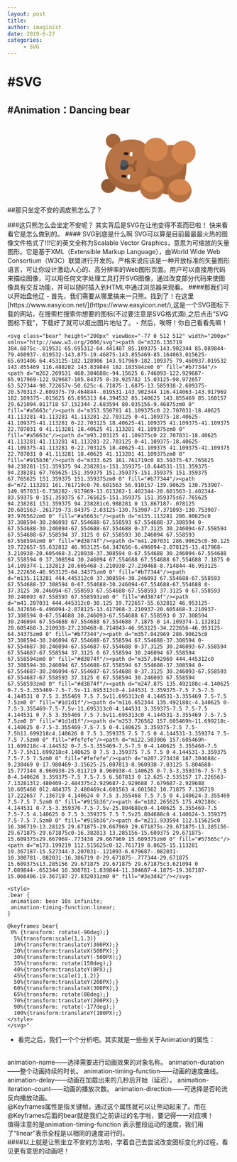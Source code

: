 ```yaml
---
layout: post
title: 
author: imaginist
date: 2019-6-27
categories:
     - SVG
---
```


# #SVG
## #Animation：Dancing bear

##那只坐定不安的调皮熊怎么了？
<svg class="bear" height="200px" viewBox="-77 0 512 512" width="200px" xmlns="http://www.w3.org/2000/svg"><path d="m326.136719 384.6875c-.019531 65.695312-64.441407 85.109375-143.902344 85.089844-79.460937-.019532-143.875-19.46875-143.855469-85.164063.015625-65.691406 64.453125-182.128906 143.917969-182.109375 79.460937.019532 143.855469 116.488282 143.839844 182.183594zm0 0" fill="#b77344"/><path d="m262.269531 460.304688c-94.15625 6.746093-122.929687-65.917969-122.929687-105.84375 0-39.925782 15.03125-98.972657 63.527344-98.722657v-50.625c-6.71875-1.6875-13.585938-2.609375-20.570313-2.609375-79.464844-.019531-143.902344 116.414063-143.917969 182.109375-.015625 65.695313 64.394532 85.140625 143.855469 85.160157 29.621094.011718 57.152344-2.683594 80.035156-9.46875zm0 0" fill="#a5663c"/><path d="m353.550781 41.109375c0 22.707031-18.40625 41.113281-41.113281 41.113281-22.703125 0-41.109375-18.40625-41.109375-41.113281 0-22.703125 18.40625-41.109375 41.109375-41.109375 22.707031 0 41.113281 18.40625 41.113281 41.109375zm0 0" fill="#a5663c"/><path d="m93.203125 41.109375c0 22.707031-18.40625 41.113281-41.113281 41.113281-22.703125 0-41.109375-18.40625-41.109375-41.113281 0-22.703125 18.40625-41.109375 41.109375-41.109375 22.707031 0 41.113281 18.40625 41.113281 41.109375zm0 0" fill="#915b36"/><path d="m333.625 161.761719c0 83.59375-67.765625 94.238281-151.359375 94.238281s-151.359375-10.644531-151.359375-94.238281 67.765625-151.359375 151.359375-151.359375 151.359375 67.765625 151.359375 151.359375zm0 0" fill="#b77344"/><path d="m72.113281 161.761719c0-76.601563 56.910157-139.90625 130.753907-149.957031-6.738282-.917969-13.613282-1.402344-20.601563-1.402344-83.59375 0-151.359375 67.765625-151.359375 151.359375s67.765625 94.238281 151.359375 94.238281c6.988281 0 13.867187-.078125 20.601563-.261719-73.84375-2.03125-130.753907-17.371093-130.753907-93.976562zm0 0" fill="#a5663c"/><path d="m135.113281 286.90625c0 37.308594-30.246093 67.554688-67.558593 67.554688-37.308594 0-67.554688-30.246094-67.554688-67.554688 0-37.3125 30.246094-67.558594 67.554688-67.558594 37.3125 0 67.558593 30.246094 67.558593 67.558594zm0 0" fill="#d3874f"/><path d="m41.207031 286.90625c0-30.125 19.722657-55.632812 46.953125-64.347656-6.496094-2.078125-13.417968-3.210938-20.605468-3.210938-37.308594 0-67.554688 30.246094-67.554688 67.558594 0 37.308594 30.246094 67.554688 67.554688 67.554688 7.1875 0 14.109374-1.132813 20.605468-3.210938-27.230468-8.714844-46.953125-34.222656-46.953125-64.34375zm0 0" fill="#b77344"/><path d="m135.113281 444.445312c0 37.308594-30.246093 67.554688-67.558593 67.554688-37.308594 0-67.554688-30.246094-67.554688-67.554688 0-37.3125 30.246094-67.558593 67.554688-67.558593 37.3125 0 67.558593 30.246093 67.558593 67.558593zm0 0" fill="#d3874f"/><path d="m41.207031 444.445312c0-30.125 19.722657-55.632812 46.953125-64.347656-6.496094-2.078125-13.417968-3.210937-20.605468-3.210937-37.308594 0-67.554688 30.246093-67.554688 67.558593 0 37.308594 30.246094 67.554688 67.554688 67.554688 7.1875 0 14.109374-1.132812 20.605468-3.210938-27.230468-8.714843-46.953125-34.222656-46.953125-64.34375zm0 0" fill="#b77344"/><path d="m357.042969 286.90625c0 37.308594-30.246094 67.554688-67.558594 67.554688-37.308594 0-67.554687-30.246094-67.554687-67.554688 0-37.3125 30.246093-67.558594 67.554687-67.558594 37.3125 0 67.558594 30.246094 67.558594 67.558594zm0 0" fill="#d3874f"/><path d="m357.042969 444.445312c0 37.308594-30.246094 67.554688-67.558594 67.554688-37.308594 0-67.554687-30.246094-67.554687-67.554688 0-37.3125 30.246093-67.558593 67.554687-67.558593 37.3125 0 67.558594 30.246093 67.558594 67.558593zm0 0" fill="#d3874f"/><path d="m247.875 135.492188c-4.140625 0-7.5-3.355469-7.5-7.5v-11.695313c0-4.144531 3.359375-7.5 7.5-7.5 4.144531 0 7.5 3.355469 7.5 7.5v11.695313c0 4.144531-3.355469 7.5-7.5 7.5zm0 0" fill="#1d1d1f"/><path d="m116.652344 135.492188c-4.140625 0-7.5-3.355469-7.5-7.5v-11.695313c0-4.144531 3.359375-7.5 7.5-7.5 4.144531 0 7.5 3.355469 7.5 7.5v11.695313c0 4.144531-3.355469 7.5-7.5 7.5zm0 0" fill="#1d1d1f"/><path d="m253.726562 157.605469h-11.699218c-4.140625 0-7.5-3.355469-7.5-7.5 0-4.140625 3.359375-7.5 7.5-7.5h11.699218c4.140626 0 7.5 3.359375 7.5 7.5 0 4.144531-3.359374 7.5-7.5 7.5zm0 0" fill="#fefefe"/><path d="m122.503906 157.605469h-11.699218c-4.144532 0-7.5-3.355469-7.5-7.5 0-4.140625 3.355468-7.5 7.5-7.5h11.699218c4.140625 0 7.5 3.359375 7.5 7.5 0 4.144531-3.359375 7.5-7.5 7.5zm0 0" fill="#fefefe"/><path d="m207.273438 187.304688c-9.230469 0-17.980469-3.15625-25.007813-8.960938-7.03125 5.804688-15.777344 8.960938-25.011719 8.960938-4.140625 0-7.5-3.359376-7.5-7.5 0-4.140626 3.359375-7.5 7.5-7.5 6.507813 0 12.625-2.535157 17.226563-7.132813l2.480469-2.484375c2.929687-2.929688 7.679687-2.929688 10.605468 0l2.484375 2.480469c4.601563 4.601562 10.71875 7.136719 17.222657 7.136719 4.140624 0 7.5 3.355468 7.5 7.5 0 4.140624-3.355469 7.5-7.5 7.5zm0 0" fill="#915b36"/><path d="m182.265625 175.492188c-4.144531 0-7.5-3.359376-7.5-7.5v-25.804688c0-4.140625 3.355469-7.5 7.5-7.5 4.140625 0 7.5 3.359375 7.5 7.5v25.804688c0 4.140624-3.359375 7.5-7.5 7.5zm0 0" fill="#915b36"/><path d="m211.933594 112.515625c0 16.386719-13.28125 29.671875-29.667969 29.671875s-29.671875-13.285156-29.671875-29.671875c0-16.382813 13.285156-15.609375 29.671875-15.609375s29.667969-.773438 29.667969 15.609375zm0 0" fill="#57565c"/><path d="m173.199219 112.515625c0-12.761719 8.0625-15.113281 19.367187-15.527344-3.207031-.121093-6.679687-.082031-10.300781-.082031-16.386719 0-29.671875-.777344-29.671875 15.609375s13.285156 29.671875 29.671875 29.671875c3.621094 0 7.089844-.652344 10.300781-1.839844-11.304687-4.1875-19.367187-15.066406-19.367187-27.832031zm0 0" fill="#3e3d42"/></svg>
<style>
.bear {
 animation: bear 10s infinite;
 animation-timing-function:linear;
}

@keyframes bear{
 0% {transform: rotate(-90deg);}
  5%{transform:scale(1,1.3)}
  10%{transform:translateY(300PX);}
  20%{transform:translateX(500PX);}
  30%{transform:translateY(-500PX);}
  35%{transform: rotate(150deg);}
  40%{transform:translateY(0PX);}
  45%{transform:scale(1,1.2)}
  50%{transform:translateY(200PX);}
  60%{transform:translateX(300PX);}
  65%{transform: rotate(80deg);}
  70%{transform:translateY(200PX);}
  90%{transform: rotate(-177deg);}
  100%{transform:translateY(100PX);}
</style>
</svg>
###这只熊怎么会坐定不安呢？
其实背后是SVG在让他变得不乖而已啦！
快来看看它是怎么做到的。
#### SVG到底是什么啊
SVG可以算是目前最最最火热的图像文件格式了!!!它的英文全称为Scalable Vector Graphics，意思为可缩放的矢量图形。它是基于XML（Extensible Markup Language），由World Wide Web Consortium（W3C）联盟进行开发的。严格来说应该是一种开放标准的矢量图形语言，可让你设计激动人心的、高分辨率的Web图形页面。用户可以直接用代码来描绘图像，可以用任何文字处理工具打开SVG图像，通过改变部分代码来使图像具有交互功能，并可以随时插入到HTML中通过浏览器来观看。
####那我们可以开始盘他辽
- 首先，我们需要从哪里搞来一只熊。找到了！在这里[https://www.easyicon.net/](https://www.easyicon.net/),这是一个SVG图标下载的网站，在搜索栏搜索你想要的图标(不过要注意是SVG格式滴),之后点击“SVG图标下载”，下载好了就可以抠出图片地址了。
- 然后，唉呀！你自己看看先嘛！

```
<svg class="bear" height="200px" viewBox="-77 0 512 512" width="200px" xmlns="http://www.w3.org/2000/svg"><path d="m326.136719 384.6875c-.019531 65.695312-64.441407 85.109375-143.902344 85.089844-79.460937-.019532-143.875-19.46875-143.855469-85.164063.015625-65.691406 64.453125-182.128906 143.917969-182.109375 79.460937.019532 143.855469 116.488282 143.839844 182.183594zm0 0" fill="#b77344"/><path d="m262.269531 460.304688c-94.15625 6.746093-122.929687-65.917969-122.929687-105.84375 0-39.925782 15.03125-98.972657 63.527344-98.722657v-50.625c-6.71875-1.6875-13.585938-2.609375-20.570313-2.609375-79.464844-.019531-143.902344 116.414063-143.917969 182.109375-.015625 65.695313 64.394532 85.140625 143.855469 85.160157 29.621094.011718 57.152344-2.683594 80.035156-9.46875zm0 0" fill="#a5663c"/><path d="m353.550781 41.109375c0 22.707031-18.40625 41.113281-41.113281 41.113281-22.703125 0-41.109375-18.40625-41.109375-41.113281 0-22.703125 18.40625-41.109375 41.109375-41.109375 22.707031 0 41.113281 18.40625 41.113281 41.109375zm0 0" fill="#a5663c"/><path d="m93.203125 41.109375c0 22.707031-18.40625 41.113281-41.113281 41.113281-22.703125 0-41.109375-18.40625-41.109375-41.113281 0-22.703125 18.40625-41.109375 41.109375-41.109375 22.707031 0 41.113281 18.40625 41.113281 41.109375zm0 0" fill="#915b36"/><path d="m333.625 161.761719c0 83.59375-67.765625 94.238281-151.359375 94.238281s-151.359375-10.644531-151.359375-94.238281 67.765625-151.359375 151.359375-151.359375 151.359375 67.765625 151.359375 151.359375zm0 0" fill="#b77344"/><path d="m72.113281 161.761719c0-76.601563 56.910157-139.90625 130.753907-149.957031-6.738282-.917969-13.613282-1.402344-20.601563-1.402344-83.59375 0-151.359375 67.765625-151.359375 151.359375s67.765625 94.238281 151.359375 94.238281c6.988281 0 13.867187-.078125 20.601563-.261719-73.84375-2.03125-130.753907-17.371093-130.753907-93.976562zm0 0" fill="#a5663c"/><path d="m135.113281 286.90625c0 37.308594-30.246093 67.554688-67.558593 67.554688-37.308594 0-67.554688-30.246094-67.554688-67.554688 0-37.3125 30.246094-67.558594 67.554688-67.558594 37.3125 0 67.558593 30.246094 67.558593 67.558594zm0 0" fill="#d3874f"/><path d="m41.207031 286.90625c0-30.125 19.722657-55.632812 46.953125-64.347656-6.496094-2.078125-13.417968-3.210938-20.605468-3.210938-37.308594 0-67.554688 30.246094-67.554688 67.558594 0 37.308594 30.246094 67.554688 67.554688 67.554688 7.1875 0 14.109374-1.132813 20.605468-3.210938-27.230468-8.714844-46.953125-34.222656-46.953125-64.34375zm0 0" fill="#b77344"/><path d="m135.113281 444.445312c0 37.308594-30.246093 67.554688-67.558593 67.554688-37.308594 0-67.554688-30.246094-67.554688-67.554688 0-37.3125 30.246094-67.558593 67.554688-67.558593 37.3125 0 67.558593 30.246093 67.558593 67.558593zm0 0" fill="#d3874f"/><path d="m41.207031 444.445312c0-30.125 19.722657-55.632812 46.953125-64.347656-6.496094-2.078125-13.417968-3.210937-20.605468-3.210937-37.308594 0-67.554688 30.246093-67.554688 67.558593 0 37.308594 30.246094 67.554688 67.554688 67.554688 7.1875 0 14.109374-1.132812 20.605468-3.210938-27.230468-8.714843-46.953125-34.222656-46.953125-64.34375zm0 0" fill="#b77344"/><path d="m357.042969 286.90625c0 37.308594-30.246094 67.554688-67.558594 67.554688-37.308594 0-67.554687-30.246094-67.554687-67.554688 0-37.3125 30.246093-67.558594 67.554687-67.558594 37.3125 0 67.558594 30.246094 67.558594 67.558594zm0 0" fill="#d3874f"/><path d="m357.042969 444.445312c0 37.308594-30.246094 67.554688-67.558594 67.554688-37.308594 0-67.554687-30.246094-67.554687-67.554688 0-37.3125 30.246093-67.558593 67.554687-67.558593 37.3125 0 67.558594 30.246093 67.558594 67.558593zm0 0" fill="#d3874f"/><path d="m247.875 135.492188c-4.140625 0-7.5-3.355469-7.5-7.5v-11.695313c0-4.144531 3.359375-7.5 7.5-7.5 4.144531 0 7.5 3.355469 7.5 7.5v11.695313c0 4.144531-3.355469 7.5-7.5 7.5zm0 0" fill="#1d1d1f"/><path d="m116.652344 135.492188c-4.140625 0-7.5-3.355469-7.5-7.5v-11.695313c0-4.144531 3.359375-7.5 7.5-7.5 4.144531 0 7.5 3.355469 7.5 7.5v11.695313c0 4.144531-3.355469 7.5-7.5 7.5zm0 0" fill="#1d1d1f"/><path d="m253.726562 157.605469h-11.699218c-4.140625 0-7.5-3.355469-7.5-7.5 0-4.140625 3.359375-7.5 7.5-7.5h11.699218c4.140626 0 7.5 3.359375 7.5 7.5 0 4.144531-3.359374 7.5-7.5 7.5zm0 0" fill="#fefefe"/><path d="m122.503906 157.605469h-11.699218c-4.144532 0-7.5-3.355469-7.5-7.5 0-4.140625 3.355468-7.5 7.5-7.5h11.699218c4.140625 0 7.5 3.359375 7.5 7.5 0 4.144531-3.359375 7.5-7.5 7.5zm0 0" fill="#fefefe"/><path d="m207.273438 187.304688c-9.230469 0-17.980469-3.15625-25.007813-8.960938-7.03125 5.804688-15.777344 8.960938-25.011719 8.960938-4.140625 0-7.5-3.359376-7.5-7.5 0-4.140626 3.359375-7.5 7.5-7.5 6.507813 0 12.625-2.535157 17.226563-7.132813l2.480469-2.484375c2.929687-2.929688 7.679687-2.929688 10.605468 0l2.484375 2.480469c4.601563 4.601562 10.71875 7.136719 17.222657 7.136719 4.140624 0 7.5 3.355468 7.5 7.5 0 4.140624-3.355469 7.5-7.5 7.5zm0 0" fill="#915b36"/><path d="m182.265625 175.492188c-4.144531 0-7.5-3.359376-7.5-7.5v-25.804688c0-4.140625 3.355469-7.5 7.5-7.5 4.140625 0 7.5 3.359375 7.5 7.5v25.804688c0 4.140624-3.359375 7.5-7.5 7.5zm0 0" fill="#915b36"/><path d="m211.933594 112.515625c0 16.386719-13.28125 29.671875-29.667969 29.671875s-29.671875-13.285156-29.671875-29.671875c0-16.382813 13.285156-15.609375 29.671875-15.609375s29.667969-.773438 29.667969 15.609375zm0 0" fill="#57565c"/><path d="m173.199219 112.515625c0-12.761719 8.0625-15.113281 19.367187-15.527344-3.207031-.121093-6.679687-.082031-10.300781-.082031-16.386719 0-29.671875-.777344-29.671875 15.609375s13.285156 29.671875 29.671875 29.671875c3.621094 0 7.089844-.652344 10.300781-1.839844-11.304687-4.1875-19.367187-15.066406-19.367187-27.832031zm0 0" fill="#3e3d42"/></svg>

<style>
.bear {
 animation: bear 10s infinite;
 animation-timing-function:linear;
}

@keyframes bear{
 0% {transform: rotate(-90deg);}
  5%{transform:scale(1,1.3)}
  10%{transform:translateY(300PX);}
  20%{transform:translateX(500PX);}
  30%{transform:translateY(-500PX);}
  35%{transform: rotate(150deg);}
  40%{transform:translateY(0PX);}
  45%{transform:scale(1,1.2)}
  50%{transform:translateY(200PX);}
  60%{transform:translateX(300PX);}
  65%{transform: rotate(80deg);}
  70%{transform:translateY(200PX);}
  90%{transform: rotate(-177deg);}
  100%{transform:translateY(100PX);}
</style>
</svg>"
```

- 看完之后，我们一个个分析吧。其实就是一些些关于Animation的属性：
<br>
animation-name——选择需要进行动画效果的对象名称。
animation-duration——整个动画持续的时长。
animation-timing-function——动画的速度曲线。
animation-delay——动画在加载出来的几秒后开始（延迟）。
animation-iteration-count——动画的播放次数。
animation-direction——可选择是否轮流反向播放动画。
<br>
@Keyframes属性是指关键帧，通过这个属性就可以让熊动起来了。而在@Keyframes后面的bear就是我们之前讲过的名字啦，要记得一一对应噢！
<br>值得注意的是animation-timing-function 表示整段运动的速度，我们用了“linear”表示全程是以相同的速度进行的。
<br>
####以上就是让熊坐立不安的方法啦，学着自己去尝试改变图标变化的过程，看见更有意思的动画吧！



